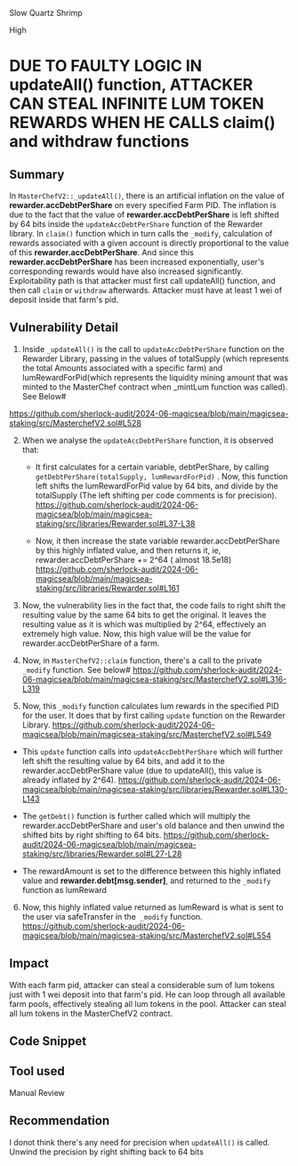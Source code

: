 Slow Quartz Shrimp

High

# DUE TO FAULTY LOGIC IN updateAll() function, ATTACKER CAN STEAL INFINITE LUM TOKEN REWARDS WHEN HE CALLS claim() and withdraw functions

## Summary
In `MasterChefV2::_updateAll()`, there is an artificial inflation on the value of **rewarder.accDebtPerShare** on every specified Farm PID. The inflation is due to the fact that the value of **rewarder.accDebtPerShare** is left shifted by 64 bits inside the `updateAccDebtPerShare` function of the Rewarder library. In `claim()` function which in turn calls the `_modify`, calculation of rewards associated with a given account is directly proportional to the value of this **rewarder.accDebtPerShare**. And since this **rewarder.accDebtPerShare** has been increased exponentially, user's corresponding rewards would have also increased significantly.
Exploitability path is that attacker must first call updateAll() function, and then call `claim` or `withdraw` afterwards. Attacker must have at least 1 wei of deposit inside that farm's pid.   

## Vulnerability Detail
1. Inside `_updateAll()` is the call to `updateAccDebtPerShare` function on the Rewarder Library, passing in the values of totalSupply (which represents the total Amounts associated with a specific farm) and lumRewardForPid(which represents the liquidity mining amount that was minted to the MasterChef contract when _mintLum function was called). See Below#

https://github.com/sherlock-audit/2024-06-magicsea/blob/main/magicsea-staking/src/MasterchefV2.sol#L528

2. When we analyse the `updateAccDebtPerShare` function, it is observed that:

   + It first calculates for a certain variable, debtPerShare, by calling `getDebtPerShare(totalSupply, lumRewardForPid)` . Now, this function left shifts the lumRewardForPid value by 64 bits, and divide by the totalSupply (The left shifting per code comments is for precision).
https://github.com/sherlock-audit/2024-06-magicsea/blob/main/magicsea-staking/src/libraries/Rewarder.sol#L37-L38

   + Now, it then increase the state variable rewarder.accDebtPerShare by this highly inflated value, and then returns it, ie,
rewarder.accDebtPerShare += 2^64 ( almost 18.5e18)
https://github.com/sherlock-audit/2024-06-magicsea/blob/main/magicsea-staking/src/libraries/Rewarder.sol#L161

3.  Now, the vulnerability lies in the fact that, the code fails to right shift the resulting value by the same 64 bits to get the original. It leaves the resulting value as it is which was multiplied by 2^64, effectively an extremely high value. Now, this high value will be the value for rewarder.accDebtPerShare of a farm. 

4. Now, in `MasterChefV2::claim` function, there's a call to the private `_modify` function. See below#
https://github.com/sherlock-audit/2024-06-magicsea/blob/main/magicsea-staking/src/MasterchefV2.sol#L316-L319

5.  Now, this `_modify` function calculates lum rewards in the specified PID for the user. It does that by first calling `update` function on the Rewarder Library. 
https://github.com/sherlock-audit/2024-06-magicsea/blob/main/magicsea-staking/src/MasterchefV2.sol#L549

   + This `update` function calls into `updateAccDebtPerShare` which will further left shift the resulting value by 64 bits, and add it to the rewarder.accDebtPerShare value (due to updateAll(), this value is already inflated by 2^64). 
https://github.com/sherlock-audit/2024-06-magicsea/blob/main/magicsea-staking/src/libraries/Rewarder.sol#L130-L143

   + The `getDebt()` function is further called which will multiply the rewarder.accDebtPerShare and user's old balance and then unwind the shifted bits by right shifting to 64 bits. 
https://github.com/sherlock-audit/2024-06-magicsea/blob/main/magicsea-staking/src/libraries/Rewarder.sol#L27-L28

   + The rewardAmount is set to the difference between this highly inflated value and **rewarder.debt[msg.sender]**, and returned to the `_modify` function as lumReward 

6. Now, this highly inflated value returned as lumReward is what is sent to the user via safeTransfer in the` _modify` function.
https://github.com/sherlock-audit/2024-06-magicsea/blob/main/magicsea-staking/src/MasterchefV2.sol#L554


## Impact
With each farm pid, attacker can steal a considerable sum of lum tokens just with 1 wei deposit into that farm's pid. He can loop through all available farm pools, effectively stealing all lum tokens in the pool. Attacker can steal all lum tokens in the MasterChefV2 contract.

## Code Snippet

## Tool used

Manual Review

## Recommendation

I donot think there's any need for precision when  `updateAll()` is called. Unwind the precision by right shifting back to 64 bits
